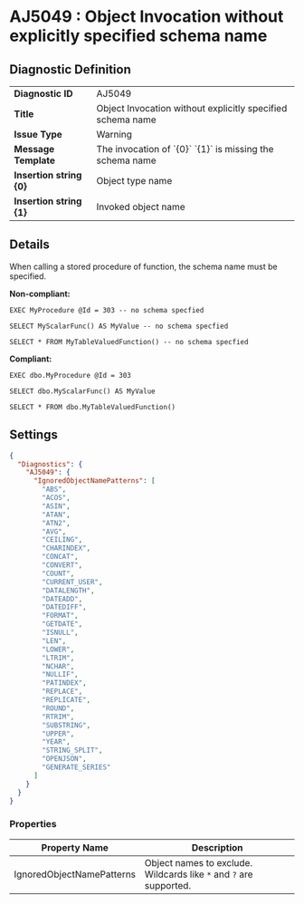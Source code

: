# AJ5049 : Object Invocation without explicitly specified schema name

## Diagnostic Definition

<table>
  <tr>
    <td class="header"><b>Diagnostic ID</b></td>
    <td>AJ5049</td>
  </tr>
  <tr>
    <td class="header"><b>Title</b></td>
    <td>Object Invocation without explicitly specified schema name</td>
  </tr>
  <tr>
    <td class="header"><b>Issue Type</b></td>
    <td>Warning</td>
  </tr>
  <tr>
    <td class="header"><b>Message Template</b></td>
    <td>The invocation of `{0}` `{1}` is missing the schema name </td>
  </tr>
    <tr>
    <td class="header"><b>Insertion string {0}</b></td>
    <td>Object type name</td>
  </tr>
  <tr>
    <td class="header"><b>Insertion string {1}</b></td>
    <td>Invoked object name</td>
  </tr>

</table>

## Details

When calling a stored procedure of function, the schema name must be specified.

**Non-compliant:**

```tsql
EXEC MyProcedure @Id = 303 -- no schema specfied
```

```tsql
SELECT MyScalarFunc() AS MyValue -- no schema specfied
```

```tsql
SELECT * FROM MyTableValuedFunction() -- no schema specfied
```

**Compliant:**

```tsql
EXEC dbo.MyProcedure @Id = 303
```

```tsql
SELECT dbo.MyScalarFunc() AS MyValue
```

```tsql
SELECT * FROM dbo.MyTableValuedFunction()
```


## Settings

```json
{
  "Diagnostics": {
    "AJ5049": {
      "IgnoredObjectNamePatterns": [
        "ABS",
        "ACOS",
        "ASIN",
        "ATAN",
        "ATN2",
        "AVG",
        "CEILING",
        "CHARINDEX",
        "CONCAT",
        "CONVERT",
        "COUNT",
        "CURRENT_USER",
        "DATALENGTH",
        "DATEADD",
        "DATEDIFF",
        "FORMAT",
        "GETDATE",
        "ISNULL",
        "LEN",
        "LOWER",
        "LTRIM",
        "NCHAR",
        "NULLIF",
        "PATINDEX",
        "REPLACE",
        "REPLICATE",
        "ROUND",
        "RTRIM",
        "SUBSTRING",
        "UPPER",
        "YEAR",
        "STRING_SPLIT",
        "OPENJSON",
        "GENERATE_SERIES"
      ]
    }
  }
}
```


### Properties

| Property Name             | Description                                                        |
|---------------------------|--------------------------------------------------------------------|
| IgnoredObjectNamePatterns | Object names to exclude. Wildcards like `*` and `?` are supported. |




